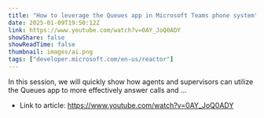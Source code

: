 ```yaml
---
title: "How to leverage the Queues app in Microsoft Teams phone system"
date: 2025-01-09T19:50:12Z
link: https://www.youtube.com/watch?v=0AY_JoQ0ADY
showShare: false
showReadTime: false
thumbnail: images/ai.png
tags: ["developer.microsoft.com/en-us/reactor"]
---
```

In this session, we will quickly show how agents and supervisors can utilize the Queues app to more effectively answer calls and ...

- Link to article: https://www.youtube.com/watch?v=0AY_JoQ0ADY